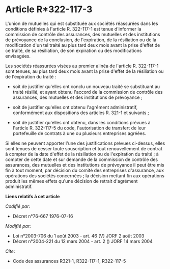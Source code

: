 # Article R*322-117-3

L'union de mutuelles qui est substituée aux sociétés réassurées dans les conditions définies à l'article R. 322-117-1 est
tenue d'informer la commission de contrôle des assurances, des mutuelles et des institutions de prévoyance de la conclusion,
de l'expiration, de la résiliation ou de la modification d'un tel traité au plus tard deux mois avant la prise d'effet de ce
traité, de sa résiliation, de son expiration ou des modifications envisagées.

Les sociétés réassurées visées au premier alinéa de l'article R. 322-117-1 sont tenues, au plus tard deux mois avant la prise
d'effet de la résiliation ou de l'expiration du traité :

- soit de justifier qu'elles ont conclu un nouveau traité se substituant au traité résilié, et ayant obtenu l'accord de la
commission de contrôle des assurances, des mutuelles et des institutions de prévoyance ;

- soit de justifier qu'elles ont obtenu l'agrément administratif, conformément aux dispositions des articles R. 321-1 et
suivants ;

- soit de justifier qu'elles ont obtenu, dans les conditions prévues à l'article R. 322-117-5 du code, l'autorisation de
transfert de leur portefeuille de contrats à une ou plusieurs entreprises agréées.

Si elles ne peuvent apporter l'une des justifications prévues ci-dessus, elles sont tenues de cesser toute souscription et
tout renouvellement de contrat à compter de la date d'effet de la résiliation ou de l'expiration du traité ; à compter de
cette date et sur demande de la commission de contrôle des assurances, des mutuelles et des institutions de prévoyance il
peut être mis fin à tout moment, par décision du comité des entreprises d'assurance, aux opérations des sociétés concernées ;
la décision mettant fin aux opérations produit les mêmes effets qu'une décision de retrait d'agrément administratif.

**Liens relatifs à cet article**

_Codifié par_:

  - Décret n°76-667 1976-07-16

_Modifié par_:

  - Loi n°2003-706 du 1 août 2003 - art. 46 (V) JORF 2 août 2003
  - Décret n°2004-221 du 12 mars 2004 - art. 2 () JORF 14 mars 2004

_Cite_:

  - Code des assurances R321-1, R322-117-1, R322-117-5
